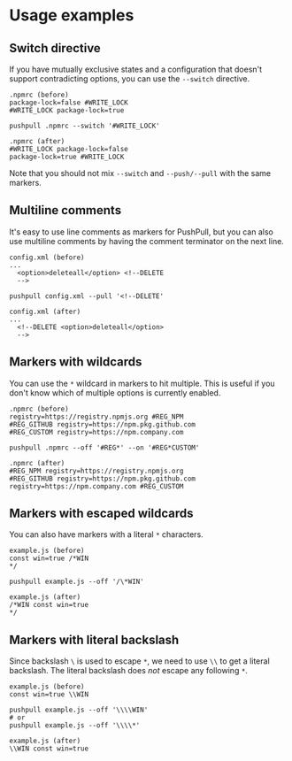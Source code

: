 # Usage examples

## Switch directive

If you have mutually exclusive states and a configuration that doesn't support contradicting options, you can use the `--switch` directive.

```
.npmrc (before)
package-lock=false #WRITE_LOCK
#WRITE_LOCK package-lock=true

pushpull .npmrc --switch '#WRITE_LOCK'

.npmrc (after)
#WRITE_LOCK package-lock=false
package-lock=true #WRITE_LOCK
```

Note that you should not mix `--switch` and `--push/--pull` with the same markers.

## Multiline comments

It's easy to use line comments as markers for PushPull, but you can also use multiline comments by having the comment terminator on the next line.

```
config.xml (before)
...
  <option>deleteall</option> <!--DELETE
  -->

pushpull config.xml --pull '<!--DELETE'

config.xml (after)
...
  <!--DELETE <option>deleteall</option>
  -->
```

## Markers with wildcards

You can use the `*` wildcard in markers to hit multiple. This is useful if you don't know which of multiple options is currently enabled.

```
.npmrc (before)
registry=https://registry.npmjs.org #REG_NPM
#REG_GITHUB registry=https://npm.pkg.github.com
#REG_CUSTOM registry=https://npm.company.com

pushpull .npmrc --off '#REG*' --on '#REG*CUSTOM'

.npmrc (after)
#REG_NPM registry=https://registry.npmjs.org
#REG_GITHUB registry=https://npm.pkg.github.com
registry=https://npm.company.com #REG_CUSTOM
```

## Markers with escaped wildcards

You can also have markers with a literal `*` characters.

```
example.js (before)
const win=true /*WIN
*/

pushpull example.js --off '/\*WIN'

example.js (after)
/*WIN const win=true
*/
```

## Markers with literal backslash

Since backslash `\` is used to escape `*`, we need to use `\\` to get a literal backslash. The literal backslash does
_not_ escape any following `*`.

```
example.js (before)
const win=true \\WIN

pushpull example.js --off '\\\\WIN'
# or
pushpull example.js --off '\\\\*'

example.js (after)
\\WIN const win=true
```
